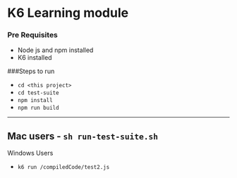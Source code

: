 # K6 Learning module

### Pre Requisites
- Node js and npm installed
- K6 installed

###Steps to run

- `cd <this project>`
- `cd test-suite`
- `npm install`
- `npm run build`
-----
Mac users
    - `sh run-test-suite.sh`
-----
Windows Users
- `k6 run /compiledCode/test2.js`
